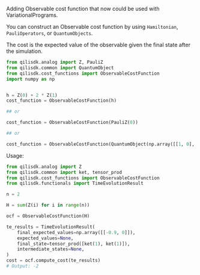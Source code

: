 Adding Observable cost function that now could be used with VariationalPrograms. 

You can construct an Observable cost function by using ``Hamiltonian``, ``PauliOperators``, or ``QuantumObjects``.

The cost is the expected value of the observable given the final state after the simulation. 


```python
from qilisdk.analog import Z, PauliZ
from qilisdk.common import QuantumObject
from qilisdk.cost_functions import ObservableCostFunction
import numpy as np


h = Z(0) + 2 * Z(1)
cost_function = ObservableCostFunction(h)

## or

cost_function = ObservableCostFunction(PauliZ(0))

## or

cost_function = ObservableCostFunction(QuantumObject(np.array([[1, 0], [0, -1]])))
```

Usage: 
```python
from qilisdk.analog import Z
from qilisdk.common import ket, tensor_prod
from qilisdk.cost_functions import ObservableCostFunction
from qilisdk.functionals import TimeEvolutionResult

n = 2

H = sum(Z(i) for i in range(n))

ocf = ObservableCostFunction(H)

te_results = TimeEvolutionResult(
    final_expected_values=np.array([[-0.9, 0]]),
    expected_values=None,
    final_state=tensor_prod([ket(1), ket(1)]),
    intermediate_states=None,
)
cost = ocf.compute_cost(te_results)
# Output: -2
```